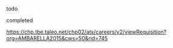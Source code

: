 todo

completed

https://chp.tbe.taleo.net/chp02/ats/careers/v2/viewRequisition?org=AMBARELLA2015&cws=50&rid=745
